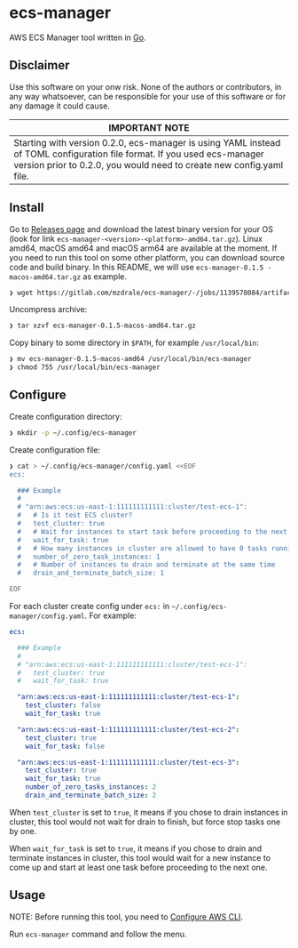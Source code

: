 # ecs-manager

AWS ECS Manager tool written in [Go](https://golang.org).

## Disclaimer

Use this software on your onw risk. None of the authors or contributors, in any way whatsoever, can be responsible for your use of this software or for any damage it could cause.


| **IMPORTANT NOTE** |
| ------------------ |
| Starting with version 0.2.0, ecs-manager is using YAML instead of TOML configuration file format. If you used ecs-manager version prior to 0.2.0, you would need to create new config.yaml file. |


## Install

Go to [Releases page](https://gitlab.com/mzdrale/ecs-manager/-/releases) and download the latest binary version for your OS (look for link `ecs-manager-<version>-<platform>-amd64.tar.gz`). Linux amd64, macOS amd64 and macOS arm64 are available at the moment. If you need to run this tool on some other platform, you can download source code and build binary.
In this README, we will use `ecs-manager-0.1.5
-macos-amd64.tar.gz` as example.

```bash
❯ wget https://gitlab.com/mzdrale/ecs-manager/-/jobs/1139578084/artifacts/raw/target/ecs-manager-0.1.5-macos-amd64.tar.gz
```

Uncompress archive:
```bash
❯ tar xzvf ecs-manager-0.1.5-macos-amd64.tar.gz
```

Copy binary to some directory in `$PATH`, for example `/usr/local/bin`:

```bash
❯ mv ecs-manager-0.1.5-macos-amd64 /usr/local/bin/ecs-manager
❯ chmod 755 /usr/local/bin/ecs-manager
```

## Configure

Create configuration directory:

```bash
❯ mkdir -p ~/.config/ecs-manager
```

Create configuration file:

```bash
❯ cat > ~/.config/ecs-manager/config.yaml <<EOF
ecs:

  ### Example
  #
  # "arn:aws:ecs:us-east-1:111111111111:cluster/test-ecs-1":
  #   # Is it test ECS cluster?
  #   test_cluster: true
  #   # Wait for instances to start task before proceeding to the next one?
  #   wait_for_task: true
  #   # How many instances in cluster are allowed to have 0 tasks running?
  #   number_of_zero_task_instances: 1
  #   # Number of instances to drain and terminate at the same time
  #   drain_and_terminate_batch_size: 1

EOF
```

For each cluster create config under `ecs:` in `~/.config/ecs-manager/config.yaml`. For example:

```yaml
ecs:

  ### Example
  #
  # "arn:aws:ecs:us-east-1:111111111111:cluster/test-ecs-1":
  #   test_cluster: true
  #   wait_for_task: true

  "arn:aws:ecs:us-east-1:111111111111:cluster/test-ecs-1":
    test_cluster: false
    wait_for_task: true

  "arn:aws:ecs:us-east-1:111111111111:cluster/test-ecs-2":
    test_cluster: true
    wait_for_task: false

  "arn:aws:ecs:us-east-1:111111111111:cluster/test-ecs-3":
    test_cluster: true
    wait_for_task: true
    number_of_zero_tasks_instances: 2
    drain_and_terminate_batch_size: 2

```

When `test_cluster` is set to `true`, it means if you chose to drain instances in cluster, this tool would not wait for drain to finish, but force stop tasks one by one.

When `wait_for_task` is set to `true`, it means if you chose to drain and terminate instances in cluster, this tool would wait for a new instance to come up and start at least one task before proceeding to the next one.


## Usage

NOTE: Before running this tool, you need to [Configure AWS CLI](https://docs.aws.amazon.com/cli/latest/userguide/cli-chap-configure.html).

Run `ecs-manager` command and follow the menu.
